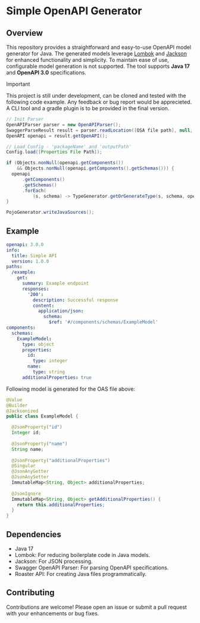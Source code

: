 # Simple OpenAPI Generator

## Overview
This repository provides a straightforward and easy-to-use OpenAPI model generator for Java. The generated models leverage [Lombok](https://projectlombok.org/) and [Jackson](https://github.com/FasterXML/jackson) for enhanced functionality and simplicity. To maintain ease of use, configurable model generation is not supported. The tool supports **Java 17** and **OpenAPI 3.0** specifications.

> [!IMPORTANT]
> This project is still under development, can be cloned and tested with the following code example. Any feedback or bug report would be apprecieted. A CLI tool and a gradle plugin is to be provided in the final version.

```Java
// Init Parser
OpenAPIParser parser = new OpenAPIParser();
SwaggerParseResult result = parser.readLocation([OSA file path], null, null);
OpenAPI openapi = result.getOpenAPI();

// Load Config - 'packageName' and 'outputPath'
Config.load([Properties File Path]);

if (Objects.nonNull(openapi.getComponents())
    && Objects.nonNull(openapi.getComponents().getSchemas())) {
  openapi
      .getComponents()
      .getSchemas()
      .forEach(
          (s, schema) -> TypeGenerator.getOrGenerateType(s, schema, openapi.getComponents()));
}

PojoGenerator.writeJavaSources();
```

## Example

```Yaml
openapi: 3.0.0
info:
  title: Simple API
  version: 1.0.0
paths:
  /example:
    get:
      summary: Example endpoint
      responses:
        '200':
          description: Successful response
          content:
            application/json:
              schema:
                $ref: '#/components/schemas/ExampleModel'
components:
  schemas:
    ExampleModel:
      type: object
      properties:
        id:
          type: integer
        name:
          type: string
      additionalProperties: true

```

Following model is generated for the OAS file above:
```Java
@Value
@Builder
@Jacksonized
public class ExampleModel {

  @JsonProperty("id")
  Integer id;
  
  @JsonProperty("name")
  String name;
  
  @JsonProperty("additionalProperties")
  @Singular
  @JsonAnyGetter
  @JsonAnySetter
  ImmutableMap<String, Object> additionalProperties;
  
  @JsonIgnore
  ImmutableMap<String, Object> getAdditionalProperties() {
    return this.additionalProperties;
  }
}
```

## Dependencies
 - Java 17
 - Lombok: For reducing boilerplate code in Java models.
 - Jackson: For JSON processing.
 - Swagger OpenAPI Parser: For parsing OpenAPI specifications.
 - Roaster API: For creating Java files programmatically.
   
## Contributing
Contributions are welcome! Please open an issue or submit a pull request with your enhancements or bug fixes.
